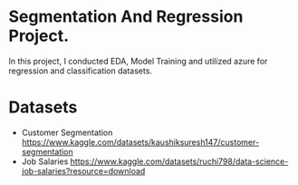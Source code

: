 # Segmentation And Regression Project.

In this project, I conducted EDA, Model Training and utilized azure for regression and classification datasets.

# Datasets
- Customer Segmentation
https://www.kaggle.com/datasets/kaushiksuresh147/customer-segmentation
- Job Salaries
https://www.kaggle.com/datasets/ruchi798/data-science-job-salaries?resource=download 